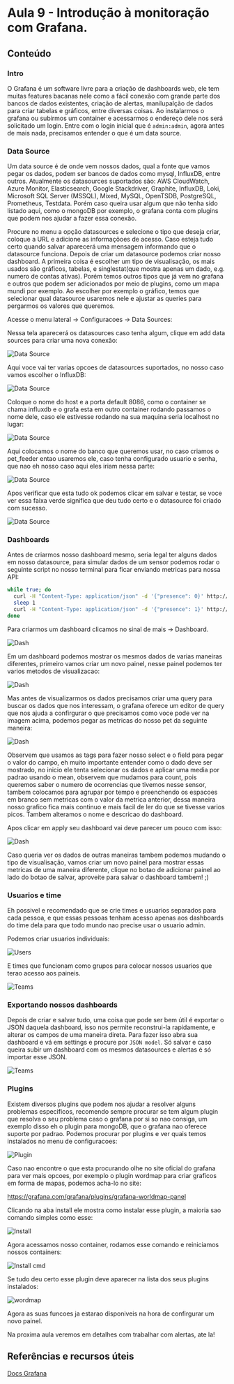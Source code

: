 # Aula 9 - Introdução à monitoração com Grafana.

## Conteúdo

### Intro

O Grafana é um software livre para a criação de dashboards web, ele tem muitas features bacanas nele como a fácil conexão com grande parte dos bancos de dados existentes, criação de alertas, manilupalção de dados para criar tabelas e gráficos, entre diversas coisas.
Ao instalarmos o grafana ou subirmos um container e acessarmos o endereço dele nos será solicitado um login. Entre com o login inicial que é `admin:admin`, agora antes de mais nada, precisamos entender o que é um data source.

### Data Source

Um data source é de onde vem nossos dados, qual a fonte que vamos pegar os dados, podem ser bancos de dados como mysql, InfluxDB, entre outros. Atualmente os datasources suportados são: AWS CloudWatch, Azure Monitor, Elasticsearch, Google Stackdriver, Graphite, InfluxDB, Loki, Microsoft SQL Server (MSSQL), Mixed, MySQL, OpenTSDB, PostgreSQL, Prometheus, Testdata.
Porém caso queira usar algum que não tenha sido listado aqui, como o mongoDB por exemplo, o grafana conta com plugins que podem nos ajudar a fazer essa conexão.

Procure no menu a opção datasources e selecione o tipo que deseja criar, coloque a URL e adicione as informaçõoes de acesso. Caso esteja tudo certo quando salvar aparecerá uma mensagem informando que o datasource funciona.
Depois de criar um datasource podemos criar nosso dashboard. A primeira coisa é escolher um tipo de visualisação, os mais usados são gráficos, tabelas, e singlestat(que mostra apenas um dado, e.g. numero de contas ativas). Porém temos outros tipos que já vem no grafana e outros que podem ser adicionados por meio de plugins, como um mapa mundi por exemplo.
Ao escolher por exemplo o gráfico, temos que selecionar qual datasource usaremos nele e ajustar as queries para pergarmos os valores que queremos.

Acesse o menu lateral -> Configuracoes -> Data Sources:

Nessa tela aparecerá os datasources caso tenha algum, clique em add data sources para criar uma nova conexão:

![Data Source](../../img/2sem/09/ds-1.png)

Aqui voce vai ter varias opcoes de datasources suportados, no nosso caso vamos escolher o InfluxDB:

![Data Source](../../img/2sem/09/ds-2.png)

Coloque o nome do host e a porta default 8086, como o container se chama influxdb e o grafa esta em outro container rodando passamos o nome dele, caso ele estivesse rodando na sua maquina seria localhost no lugar:

![Data Source](../../img/2sem/09/ds-3.png)

Aqui colocamos o nome do banco que queremos usar, no caso criamos o pet_feeder entao usaremos ele, caso tenha configurado usuario e senha, que nao eh nosso caso aqui eles iriam nessa parte:

![Data Source](../../img/2sem/09/ds-4.png)

Apos verificar que esta tudo ok podemos clicar em salvar e testar, se voce ver essa faixa verde significa que deu tudo certo e o datasource foi criado com sucesso.

![Data Source](../../img/2sem/09/ds-5.png)

### Dashboards

Antes de criarmos nosso dashboard mesmo, seria legal ter alguns dados em nosso datasource, para simular dados de um sensor podemos rodar o seguinte script no nosso terminal para ficar enviando metricas para nossa API:

```bash
while true; do
  curl -H "Content-Type: application/json" -d '{"presence": 0}' http://127.0.0.1/api/v1/metric -v
  sleep 1
  curl -H "Content-Type: application/json" -d '{"presence": 1}' http://127.0.0.1/api/v1/metric -v
done
```

Para criarmos um dashboard clicamos no sinal de mais -> Dashboard.

![Dash](../../img/2sem/09/dash1.png)

Em um dashboard podemos mostrar os mesmos dados de varias maneiras diferentes, primeiro vamos criar um novo painel, nesse painel podemos ter varios metodos de visualizacao:

![Dash](../../img/2sem/09/dash2.png)

Mas antes de visualizarmos os dados precisamos criar uma query para buscar os dados que nos interessam, o grafana oferece um editor de query que nos ajuda a confirgurar o que precisamos como voce pode ver na imagem acima, podemos pegar as metricas do nosso pet da seguinte maneira:

![Dash](../../img/2sem/09/dash3.png)

Observem que usamos as tags para fazer nosso select e o field para pegar o valor do campo, eh muito importante entender como o dado deve ser mostrado, no inicio ele tenta selecionar os dados e aplicar uma media por padrao usando o mean, observem que mudamos para count, pois queremos saber o numero de ocorrencias que tivemos nesse sensor, tambem colocamos para agrupar por tempo e preenchendo os espacoes em branco sem metricas com o valor da metrica anterior, dessa maneira nosso grafico fica mais continuo e mais facil de ler do que se tivesse varios picos. Tambem alteramos o nome e descricao do dashboard.

Apos clicar em apply seu dashboard vai deve parecer um pouco com isso:

![Dash](../../img/2sem/09/dash4.png)

Caso queria ver os dados de outras maneiras tambem podemos mudando o tipo de visualisação, vamos criar um novo painel para mostrar essas metricas de uma maneira diferente, clique no botao de adicionar painel ao lado do botao de salvar, aproveite para salvar o dashboard tambem! ;)


### Usuarios e time

Eh possivel e recomendado que se crie times e usuarios separados para cada pessoa, e que essas pessoas tenham acesso apenas aos dashboards do time dela para que todo mundo nao precise usar o usuario admin.

Podemos criar usuarios individuais:

![Users](../../img/2sem/09/users.png)

E times que funcionam como grupos para colocar nossos usuarios que terao acesso aos paineis.

![Teams](../../img/2sem/09/team.png)


### Exportando nossos dashboards

Depois de criar e salvar tudo, uma coisa que pode ser bem útil é exportar o JSON daquela dashboard, isso nos permite reconstrui-la rapidamente, e alterar os campos de uma maneira direta. Para fazer isso abra sua dashboard e vá em settings e procure por `JSON model`. Só salvar e caso queira subir um dashboard com os mesmos datasources e alertas é só importar esse JSON.

![Teams](../../img/2sem/09/json.png)

### Plugins

Existem diversos plugins que podem nos ajudar a resolver alguns problemas especificos, recomendo sempre procurar se tem algum plugin que resolva o seu problema caso o grafana por si so nao consiga, um exemplo disso eh o plugin para mongoDB, que o grafana nao oferece suporte por padrao. Podemos procurar por plugins e ver quais temos instalados no menu de configuracoes:

![Plugin](../../img/2sem/09/plugin1.png)

Caso nao encontre o que esta procurando olhe no site oficial do grafana para ver mais opcoes, por exemplo o plugin wordmap para criar graficos em forma de mapas, podemos acha-lo no site:

https://grafana.com/grafana/plugins/grafana-worldmap-panel

Clicando na aba install ele mostra como instalar esse plugin, a maioria sao comando simples como esse:

![Install](../../img/2sem/09/plugin2.png)

Agora acessamos nosso container, rodamos esse comando e reiniciamos nossos containers:

![Install cmd](../../img/2sem/09/plugin3.png)

Se tudo deu certo esse plugin deve aparecer na lista dos seus plugins instalados:

![wordmap](../../img/2sem/09/plugin4.png)

Agora as suas funcoes ja estarao disponiveis na hora de confirgurar um novo painel.

Na proxima aula veremos em detalhes com trabalhar com alertas, ate la!

## Referências e recursos úteis

[Docs Grafana](https://grafana.com/docs/)
